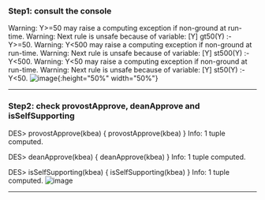 ### Step1: consult the console
Warning: Y>=50 may raise a computing exception if non-ground at run-time.
Warning: Next rule is unsafe because of variable: [Y]
gt50(Y) :-
Y>=50.
Warning: Y<500 may raise a computing exception if non-ground at run-time.
Warning: Next rule is unsafe because of variable: [Y]
st500(Y) :-
Y<500.
Warning: Y<50 may raise a computing exception if non-ground at run-time.
Warning: Next rule is unsafe because of variable: [Y]
st50(Y) :-
Y<50.
![image](https://user-images.githubusercontent.com/46877258/55187739-cb8ce280-5167-11e9-8124-61be90b22bc8.png){:height="50%" width="50%"}
***
### Step2: check provostApprove, deanApprove and isSelfSupporting
DES> provostApprove(kbea) 
{
  provostApprove(kbea)
}
Info: 1 tuple computed.

DES> deanApprove(kbea) 
{
  deanApprove(kbea)
}
Info: 1 tuple computed. 

DES> isSelfSupporting(kbea) 
{
  isSelfSupporting(kbea)
}
Info: 1 tuple computed.
![image](https://user-images.githubusercontent.com/46877258/55187981-40f8b300-5168-11e9-8904-be35cafe64e1.png)
***
